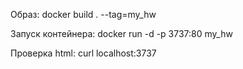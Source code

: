 Образ:
docker build . --tag=my_hw

Запуск контейнера:
docker run -d -p 3737:80 my_hw

Проверка html:
curl localhost:3737